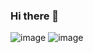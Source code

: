 ### Hi there 👋
![image](https://github.com/Klowrr/Klowrr/assets/121468657/1be67687-1492-472c-a192-c3ae422bc34e)
![image](https://media4.giphy.com/media/lHNs0JWxMZY134gSPq/giphy.gif?cid=ecf05e47qfvy113x5u7067m5xj0vjnuo0pa1totyy59yj9j8&ep=v1_stickers_search&rid=giphy.gif&ct=s)
<!--
**Klowrr/Klowrr** is a ✨ _special_ ✨ repository because its `README.md` (this file) appears on your GitHub profile.

Here are some ideas to get you started:

- 🔭 I’m currently working on ...
- 🌱 I’m currently learning ...
- 👯 I’m looking to collaborate on ...
- 🤔 I’m looking for help with ...
- 💬 Ask me about ...
- 📫 How to reach me: ...
- 😄 Pronouns: ...
- ⚡ Fun fact: ...
-->
